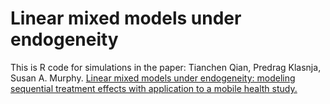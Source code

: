 # Linear mixed models under endogeneity

This is R code for simulations in the paper: Tianchen Qian, Predrag Klasnja, Susan A. Murphy. [Linear mixed models under endogeneity: modeling sequential treatment effects with application to a mobile health study.](https://arxiv.org/abs/1902.10861)
